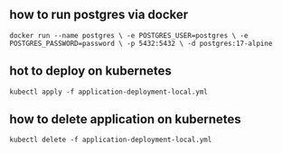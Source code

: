 ## how to run postgres via docker
``docker run --name postgres \
  -e POSTGRES_USER=postgres \
  -e POSTGRES_PASSWORD=password \
  -p 5432:5432 \
  -d postgres:17-alpine``

## hot to deploy on kubernetes
``kubectl apply -f application-deployment-local.yml``

## how to delete application on kubernetes
``kubectl delete -f application-deployment-local.yml``
